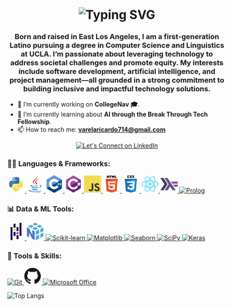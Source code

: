 <h1 align="center"><img src="https://readme-typing-svg.herokuapp.com?font=Fira+Code&weight=500&size=40&pause=2000&color=F7F7F7&random=false&width=650&height=60&lines=Hi+%F0%9F%91%8B%2C+I'm+Ricardo+Varela+Tellez" alt="Typing SVG" /></h1>
<h3 align="center">Born and raised in East Los Angeles, I am a first-generation Latino pursuing a degree in Computer Science and Linguistics at UCLA. I’m passionate about leveraging technology to address societal challenges and promote equity. My interests include software development, artificial intelligence, and project management—all grounded in a strong commitment to building inclusive and impactful technology solutions.</h3>

- 🔭 I’m currently working on **CollegeNav 🎓**.
- 🌱 I’m currently learning about **AI through the Break Through Tech Fellowship**.
- 📫 How to reach me: **varelaricardo714@gmail.com** 

<p align="center">
  <a href="https://www.linkedin.com/in/ricardovarelatellez/" target="_blank">
    <img src="https://img.shields.io/badge/Let's%20Connect-0A66C2?style=for-the-badge&logo=linkedin&logoColor=white" alt="Let's Connect on LinkedIn" />
  </a>
</p>


<h3>🧑‍💻 Languages & Frameworks:</h3>
<p align="left">
  <a href="https://www.python.org" target="_blank" rel="noreferrer">
    <img src="https://raw.githubusercontent.com/devicons/devicon/master/icons/python/python-original.svg" alt="Python" width="40" height="40"/>
  </a>
  <a href="https://www.java.com" target="_blank" rel="noreferrer">
    <img src="https://raw.githubusercontent.com/devicons/devicon/master/icons/java/java-original.svg" alt="Java" width="40" height="40"/>
  </a>
  <a href="https://isocpp.org/" target="_blank" rel="noreferrer">
    <img src="https://raw.githubusercontent.com/devicons/devicon/master/icons/cplusplus/cplusplus-original.svg" alt="C++" width="40" height="40"/>
  </a>
  <a href="https://learn.microsoft.com/en-us/dotnet/csharp/" target="_blank" rel="noreferrer">
    <img src="https://raw.githubusercontent.com/devicons/devicon/master/icons/csharp/csharp-original.svg" alt="C#" width="40" height="40"/>
  </a>
  <a href="https://developer.mozilla.org/en-US/docs/Web/JavaScript" target="_blank" rel="noreferrer">
    <img src="https://raw.githubusercontent.com/devicons/devicon/master/icons/javascript/javascript-original.svg" alt="JavaScript" width="40" height="40"/>
  </a>
  <a href="https://www.w3.org/html/" target="_blank" rel="noreferrer">
    <img src="https://raw.githubusercontent.com/devicons/devicon/master/icons/html5/html5-original-wordmark.svg" alt="HTML5" width="40" height="40"/>
  </a>
  <a href="https://www.w3schools.com/css/" target="_blank" rel="noreferrer">
    <img src="https://raw.githubusercontent.com/devicons/devicon/master/icons/css3/css3-original-wordmark.svg" alt="CSS3" width="40" height="40"/>
  </a>
  <a href="https://react.dev/" target="_blank" rel="noreferrer">
    <img src="https://raw.githubusercontent.com/devicons/devicon/master/icons/react/react-original.svg" alt="React" width="40" height="40"/>
  </a>
  <a href="https://www.haskell.org/" target="_blank" rel="noreferrer">
    <img src="https://raw.githubusercontent.com/devicons/devicon/master/icons/haskell/haskell-original.svg" alt="Haskell" width="40" height="40"/>
  </a>
  <a href="https://en.wikipedia.org/wiki/Prolog" target="_blank" rel="noreferrer">
    <img src="https://img.icons8.com/external-flaticons-lineal-color-flat-icons/64/null/external-code-computer-programming-flaticons-lineal-color-flat-icons.png" alt="Prolog" width="40" height="40"/>
  </a>
</p>

<h3>📊 Data & ML Tools:</h3>
<p align="left">
  <a href="https://pandas.pydata.org/" target="_blank" rel="noreferrer">
    <img src="https://raw.githubusercontent.com/devicons/devicon/master/icons/pandas/pandas-original.svg" alt="Pandas" width="40" height="40"/>
  </a>
  <a href="https://numpy.org/" target="_blank" rel="noreferrer">
    <img src="https://raw.githubusercontent.com/devicons/devicon/master/icons/numpy/numpy-original.svg" alt="NumPy" width="40" height="40"/>
  </a>
  <a href="https://scikit-learn.org/" target="_blank" rel="noreferrer">
    <img src="https://upload.wikimedia.org/wikipedia/commons/0/05/Scikit_learn_logo_small.svg" alt="Scikit-learn" width="40" height="40"/>
  </a>
  <a href="https://matplotlib.org/" target="_blank" rel="noreferrer">
    <img src="https://upload.wikimedia.org/wikipedia/commons/8/84/Matplotlib_icon.svg" alt="Matplotlib" width="40" height="40"/>
  </a>
  <a href="https://seaborn.pydata.org/" target="_blank" rel="noreferrer">
    <img src="https://seaborn.pydata.org/_static/logo-wide-lightbg.svg" alt="Seaborn" width="40" height="40"/>
  </a>
  <a href="https://scipy.org/" target="_blank" rel="noreferrer">
    <img src="https://upload.wikimedia.org/wikipedia/commons/b/b2/SCIPY_2.svg" alt="SciPy" width="40" height="40"/>
  </a>
  <a href="https://keras.io/" target="_blank" rel="noreferrer">
    <img src="https://upload.wikimedia.org/wikipedia/commons/a/ae/Keras_logo.svg" alt="Keras" width="40" height="40"/>
  </a>
</p>

<h3>🧰 Tools & Skills:</h3>
<p align="left">
  <a href="https://git-scm.com/" target="_blank" rel="noreferrer">
    <img src="https://www.vectorlogo.zone/logos/git-scm/git-scm-icon.svg" alt="Git" width="40" height="40"/>
  </a>
  <a href="https://github.com/" target="_blank" rel="noreferrer">
    <img src="https://raw.githubusercontent.com/devicons/devicon/master/icons/github/github-original.svg" alt="GitHub" width="40" height="40"/>
  </a>
  <a href="https://www.microsoft.com/en-us/microsoft-365" target="_blank" rel="noreferrer">
    <img src="https://cdn.worldvectorlogo.com/logos/microsoft-office-2013.svg" alt="Microsoft Office" width="40" height="40"/>
  </a>
</p>

![Top Langs](https://github-readme-stats.vercel.app/api/top-langs/?username=RVARELAT&layout=compact&theme=github_dark&langs_count=6)


<!--
<h3 align="left">Languages and Tools:</h3>
<p align="left">
  <!-- Languages & Frameworks -->
  <!--
  <a href="https://www.python.org" target="_blank" rel="noreferrer">
    <img src="https://raw.githubusercontent.com/devicons/devicon/master/icons/python/python-original.svg" alt="Python" width="40" height="40"/>
  </a>
  <a href="https://www.java.com" target="_blank" rel="noreferrer">
    <img src="https://raw.githubusercontent.com/devicons/devicon/master/icons/java/java-original.svg" alt="Java" width="40" height="40"/>
  </a>
  <a href="https://isocpp.org/" target="_blank" rel="noreferrer">
    <img src="https://raw.githubusercontent.com/devicons/devicon/master/icons/cplusplus/cplusplus-original.svg" alt="C++" width="40" height="40"/>
  </a>
  <a href="https://learn.microsoft.com/en-us/dotnet/csharp/" target="_blank" rel="noreferrer">
    <img src="https://raw.githubusercontent.com/devicons/devicon/master/icons/csharp/csharp-original.svg" alt="C#" width="40" height="40"/>
  </a>
  <a href="https://developer.mozilla.org/en-US/docs/Web/JavaScript" target="_blank" rel="noreferrer">
    <img src="https://raw.githubusercontent.com/devicons/devicon/master/icons/javascript/javascript-original.svg" alt="JavaScript" width="40" height="40"/>
  </a>
  <a href="https://www.w3.org/html/" target="_blank" rel="noreferrer">
    <img src="https://raw.githubusercontent.com/devicons/devicon/master/icons/html5/html5-original-wordmark.svg" alt="HTML5" width="40" height="40"/>
  </a>
  <a href="https://www.w3schools.com/css/" target="_blank" rel="noreferrer">
    <img src="https://raw.githubusercontent.com/devicons/devicon/master/icons/css3/css3-original-wordmark.svg" alt="CSS3" width="40" height="40"/>
  </a>
  <a href="https://react.dev/" target="_blank" rel="noreferrer">
    <img src="https://raw.githubusercontent.com/devicons/devicon/master/icons/react/react-original.svg" alt="React" width="40" height="40"/>
  </a>
  <a href="https://www.haskell.org/" target="_blank" rel="noreferrer">
    <img src="https://raw.githubusercontent.com/devicons/devicon/master/icons/haskell/haskell-original.svg" alt="Haskell" width="40" height="40"/>
  </a>
  <a href="https://en.wikipedia.org/wiki/Prolog" target="_blank" rel="noreferrer">
    <img src="https://img.icons8.com/external-flaticons-lineal-color-flat-icons/64/null/external-code-computer-programming-flaticons-lineal-color-flat-icons.png" alt="Prolog" width="40" height="40"/>
  </a>

  <!-- Data & ML Tools -->
  <!--
  <a href="https://pandas.pydata.org/" target="_blank" rel="noreferrer">
    <img src="https://raw.githubusercontent.com/devicons/devicon/master/icons/pandas/pandas-original.svg" alt="Pandas" width="40" height="40"/>
  </a>
  <a href="https://numpy.org/" target="_blank" rel="noreferrer">
    <img src="https://raw.githubusercontent.com/devicons/devicon/master/icons/numpy/numpy-original.svg" alt="NumPy" width="40" height="40"/>
  </a>
  <a href="https://scikit-learn.org/" target="_blank" rel="noreferrer">
    <img src="https://upload.wikimedia.org/wikipedia/commons/0/05/Scikit_learn_logo_small.svg" alt="Scikit-learn" width="40" height="40"/>
  </a>
  <a href="https://matplotlib.org/" target="_blank" rel="noreferrer">
    <img src="https://upload.wikimedia.org/wikipedia/commons/8/84/Matplotlib_icon.svg" alt="Matplotlib" width="40" height="40"/>
  </a>
  <a href="https://seaborn.pydata.org/" target="_blank" rel="noreferrer">
    <img src="https://seaborn.pydata.org/_static/logo-wide-lightbg.svg" alt="Seaborn" width="40" height="40"/>
  </a>
  <a href="https://scipy.org/" target="_blank" rel="noreferrer">
    <img src="https://upload.wikimedia.org/wikipedia/commons/b/b2/SCIPY_2.svg" alt="SciPy" width="40" height="40"/>
  </a>
  <a href="https://keras.io/" target="_blank" rel="noreferrer">
    <img src="https://upload.wikimedia.org/wikipedia/commons/a/ae/Keras_logo.svg" alt="Keras" width="40" height="40"/>
  </a>

  <!-- Tools -->
  <!--
  <a href="https://git-scm.com/" target="_blank" rel="noreferrer">
    <img src="https://www.vectorlogo.zone/logos/git-scm/git-scm-icon.svg" alt="Git" width="40" height="40"/>
  </a>
  <a href="https://github.com/" target="_blank" rel="noreferrer">
    <img src="https://raw.githubusercontent.com/devicons/devicon/master/icons/github/github-original.svg" alt="GitHub" width="40" height="40"/>
  </a>
  <a href="https://www.scrum.org/" target="_blank" rel="noreferrer">
    <img src="https://img.icons8.com/color/48/agile.png" alt="Agile/Scrum" width="40" height="40"/>
  </a>
  <a href="https://www.autodesk.com/products/autocad/" target="_blank" rel="noreferrer">
    <img src="https://upload.wikimedia.org/wikipedia/commons/d/d7/Autodesk_AutoCAD_logo.svg" alt="AutoCAD" width="40" height="40"/>
  </a>
  <a href="https://www.bluebeam.com/" target="_blank" rel="noreferrer">
    <img src="https://seeklogo.com/images/B/bluebeam-logo-98C7CA5018-seeklogo.com.png" alt="Bluebeam" width="40" height="40"/>
  </a>
  <a href="https://www.dronedeploy.com/" target="_blank" rel="noreferrer">
    <img src="https://cdn.worldvectorlogo.com/logos/dronedeploy.svg" alt="DroneDeploy" width="40" height="40"/>
  </a>
  <a href="https://www.microsoft.com/en-us/microsoft-365" target="_blank" rel="noreferrer">
    <img src="https://cdn.worldvectorlogo.com/logos/microsoft-office-2013.svg" alt="Microsoft Office" width="40" height="40"/>
  </a>
</p>
-->



<!--
<h3 align="left">Connect with me:</h3>
<p align="left">
<a href="https://www.linkedin.com/in/ricardovarelatellez/" target="blank"><img align="center" src="https://raw.githubusercontent.com/rahuldkjain/github-profile-readme-generator/master/src/images/icons/Social/linked-in-alt.svg" alt="ricardovarelatellez" height="30" width="40" /></a>
</p>

<h3 align="left">Languages and Tools:</h3>
<p align="left">
  <a href="https://www.w3schools.com/cpp/" target="_blank" rel="noreferrer">
    <img src="https://raw.githubusercontent.com/devicons/devicon/master/icons/cplusplus/cplusplus-original.svg" alt="cplusplus" width="40" height="40"/>
  </a>
  <a href="https://www.w3schools.com/css/" target="_blank" rel="noreferrer">
    <img src="https://raw.githubusercontent.com/devicons/devicon/master/icons/css3/css3-original-wordmark.svg" alt="css3" width="40" height="40"/>
  </a>
  <a href="https://git-scm.com/" target="_blank" rel="noreferrer">
    <img src="https://www.vectorlogo.zone/logos/git-scm/git-scm-icon.svg" alt="git" width="40" height="40"/>
  </a>
  <a href="https://www.w3.org/html/" target="_blank" rel="noreferrer">
    <img src="https://raw.githubusercontent.com/devicons/devicon/master/icons/html5/html5-original-wordmark.svg" alt="html5" width="40" height="40"/>
  </a>
  <a href="https://www.adobe.com/in/products/illustrator.html" target="_blank" rel="noreferrer">
    <img src="https://www.vectorlogo.zone/logos/adobe_illustrator/adobe_illustrator-icon.svg" alt="illustrator" width="40" height="40"/>
  </a>
  <a href="https://www.java.com" target="_blank" rel="noreferrer">
    <img src="https://raw.githubusercontent.com/devicons/devicon/master/icons/java/java-original.svg" alt="java" width="40" height="40"/>
  </a>
  <a href="https://developer.mozilla.org/en-US/docs/Web/JavaScript" target="_blank" rel="noreferrer">
    <img src="https://raw.githubusercontent.com/devicons/devicon/master/icons/javascript/javascript-original.svg" alt="javascript" width="40" height="40"/>
  </a>
  <a href="https://www.photoshop.com/en" target="_blank" rel="noreferrer">
    <img src="https://raw.githubusercontent.com/devicons/devicon/master/icons/photoshop/photoshop-line.svg" alt="photoshop" width="40" height="40"/>
  </a>
  <a href="https://www.python.org" target="_blank" rel="noreferrer">
    <img src="https://raw.githubusercontent.com/devicons/devicon/master/icons/python/python-original.svg" alt="python" width="40" height="40"/>
  </a>
  <a href="https://www.typescriptlang.org/" target="_blank" rel="noreferrer">
    <img src="https://raw.githubusercontent.com/devicons/devicon/master/icons/typescript/typescript-original.svg" alt="typescript" width="40" height="40"/>
  </a>
</p>
-->

<!--
**RVARELAT/RVARELAT** is a ✨ _special_ ✨ repository because its `README.md` (this file) appears on your GitHub profile.

Here are some ideas to get you started:

- 🔭 I’m currently working on ...
- 🌱 I’m currently learning ...
- 👯 I’m looking to collaborate on ...
- 🤔 I’m looking for help with ...
- 💬 Ask me about ...
- 📫 How to reach me: ...
- 😄 Pronouns: ...
- ⚡ Fun fact: ..
-->
